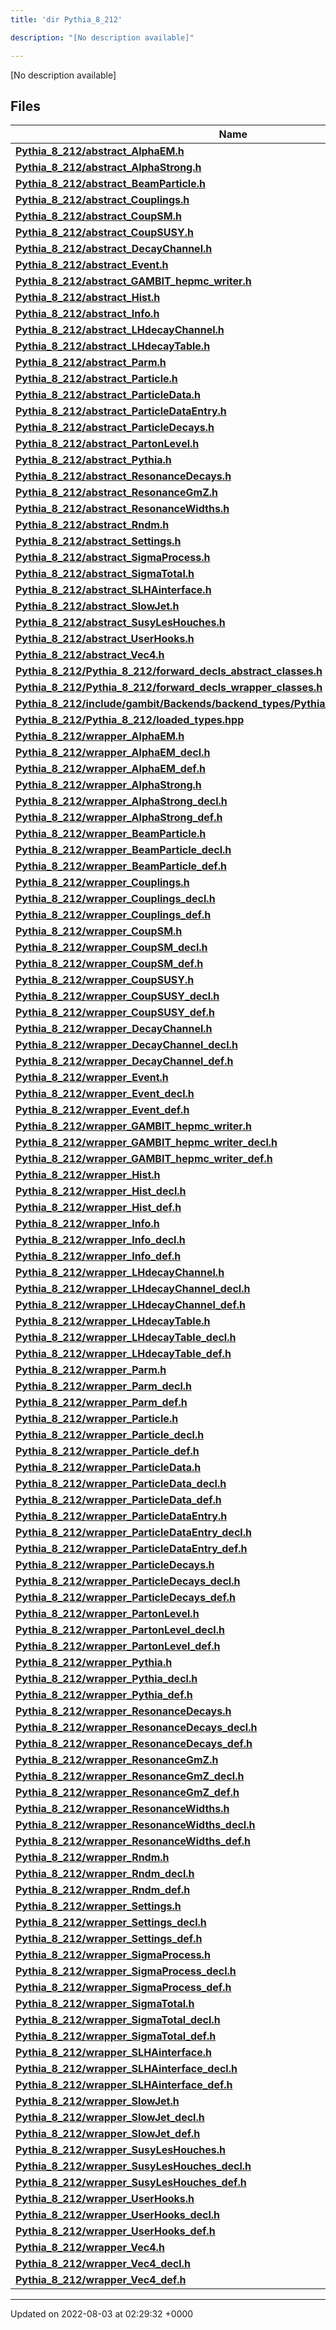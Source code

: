 ```yaml
---
title: 'dir Pythia_8_212'

description: "[No description available]"

---
```







[No description available]

## Files

| Name           |
| -------------- |
| **[Pythia_8_212/abstract_AlphaEM.h](/documentation/code/gambit_sphinx/files/abstract__alphaem_8h/#file-abstract-alphaem.h)**  |
| **[Pythia_8_212/abstract_AlphaStrong.h](/documentation/code/gambit_sphinx/files/abstract__alphastrong_8h/#file-abstract-alphastrong.h)**  |
| **[Pythia_8_212/abstract_BeamParticle.h](/documentation/code/gambit_sphinx/files/abstract__beamparticle_8h/#file-abstract-beamparticle.h)**  |
| **[Pythia_8_212/abstract_Couplings.h](/documentation/code/gambit_sphinx/files/abstract__couplings_8h/#file-abstract-couplings.h)**  |
| **[Pythia_8_212/abstract_CoupSM.h](/documentation/code/gambit_sphinx/files/abstract__coupsm_8h/#file-abstract-coupsm.h)**  |
| **[Pythia_8_212/abstract_CoupSUSY.h](/documentation/code/gambit_sphinx/files/abstract__coupsusy_8h/#file-abstract-coupsusy.h)**  |
| **[Pythia_8_212/abstract_DecayChannel.h](/documentation/code/gambit_sphinx/files/abstract__decaychannel_8h/#file-abstract-decaychannel.h)**  |
| **[Pythia_8_212/abstract_Event.h](/documentation/code/gambit_sphinx/files/abstract__event_8h/#file-abstract-event.h)**  |
| **[Pythia_8_212/abstract_GAMBIT_hepmc_writer.h](/documentation/code/gambit_sphinx/files/abstract__gambit__hepmc__writer_8h/#file-abstract-gambit-hepmc-writer.h)**  |
| **[Pythia_8_212/abstract_Hist.h](/documentation/code/gambit_sphinx/files/abstract__hist_8h/#file-abstract-hist.h)**  |
| **[Pythia_8_212/abstract_Info.h](/documentation/code/gambit_sphinx/files/abstract__info_8h/#file-abstract-info.h)**  |
| **[Pythia_8_212/abstract_LHdecayChannel.h](/documentation/code/gambit_sphinx/files/abstract__lhdecaychannel_8h/#file-abstract-lhdecaychannel.h)**  |
| **[Pythia_8_212/abstract_LHdecayTable.h](/documentation/code/gambit_sphinx/files/abstract__lhdecaytable_8h/#file-abstract-lhdecaytable.h)**  |
| **[Pythia_8_212/abstract_Parm.h](/documentation/code/gambit_sphinx/files/abstract__parm_8h/#file-abstract-parm.h)**  |
| **[Pythia_8_212/abstract_Particle.h](/documentation/code/gambit_sphinx/files/abstract__particle_8h/#file-abstract-particle.h)**  |
| **[Pythia_8_212/abstract_ParticleData.h](/documentation/code/gambit_sphinx/files/abstract__particledata_8h/#file-abstract-particledata.h)**  |
| **[Pythia_8_212/abstract_ParticleDataEntry.h](/documentation/code/gambit_sphinx/files/abstract__particledataentry_8h/#file-abstract-particledataentry.h)**  |
| **[Pythia_8_212/abstract_ParticleDecays.h](/documentation/code/gambit_sphinx/files/abstract__particledecays_8h/#file-abstract-particledecays.h)**  |
| **[Pythia_8_212/abstract_PartonLevel.h](/documentation/code/gambit_sphinx/files/abstract__partonlevel_8h/#file-abstract-partonlevel.h)**  |
| **[Pythia_8_212/abstract_Pythia.h](/documentation/code/gambit_sphinx/files/abstract__pythia_8h/#file-abstract-pythia.h)**  |
| **[Pythia_8_212/abstract_ResonanceDecays.h](/documentation/code/gambit_sphinx/files/abstract__resonancedecays_8h/#file-abstract-resonancedecays.h)**  |
| **[Pythia_8_212/abstract_ResonanceGmZ.h](/documentation/code/gambit_sphinx/files/abstract__resonancegmz_8h/#file-abstract-resonancegmz.h)**  |
| **[Pythia_8_212/abstract_ResonanceWidths.h](/documentation/code/gambit_sphinx/files/abstract__resonancewidths_8h/#file-abstract-resonancewidths.h)**  |
| **[Pythia_8_212/abstract_Rndm.h](/documentation/code/gambit_sphinx/files/abstract__rndm_8h/#file-abstract-rndm.h)**  |
| **[Pythia_8_212/abstract_Settings.h](/documentation/code/gambit_sphinx/files/abstract__settings_8h/#file-abstract-settings.h)**  |
| **[Pythia_8_212/abstract_SigmaProcess.h](/documentation/code/gambit_sphinx/files/abstract__sigmaprocess_8h/#file-abstract-sigmaprocess.h)**  |
| **[Pythia_8_212/abstract_SigmaTotal.h](/documentation/code/gambit_sphinx/files/abstract__sigmatotal_8h/#file-abstract-sigmatotal.h)**  |
| **[Pythia_8_212/abstract_SLHAinterface.h](/documentation/code/gambit_sphinx/files/abstract__slhainterface_8h/#file-abstract-slhainterface.h)**  |
| **[Pythia_8_212/abstract_SlowJet.h](/documentation/code/gambit_sphinx/files/abstract__slowjet_8h/#file-abstract-slowjet.h)**  |
| **[Pythia_8_212/abstract_SusyLesHouches.h](/documentation/code/gambit_sphinx/files/abstract__susyleshouches_8h/#file-abstract-susyleshouches.h)**  |
| **[Pythia_8_212/abstract_UserHooks.h](/documentation/code/gambit_sphinx/files/abstract__userhooks_8h/#file-abstract-userhooks.h)**  |
| **[Pythia_8_212/abstract_Vec4.h](/documentation/code/gambit_sphinx/files/abstract__vec4_8h/#file-abstract-vec4.h)**  |
| **[Pythia_8_212/Pythia_8_212/forward_decls_abstract_classes.h](/documentation/code/gambit_sphinx/files/pythia__8__212_2forward__decls__abstract__classes_8h/#file-pythia-8-212/forward-decls-abstract-classes.h)**  |
| **[Pythia_8_212/Pythia_8_212/forward_decls_wrapper_classes.h](/documentation/code/gambit_sphinx/files/pythia__8__212_2forward__decls__wrapper__classes_8h/#file-pythia-8-212/forward-decls-wrapper-classes.h)**  |
| **[Pythia_8_212/include/gambit/Backends/backend_types/Pythia_8_212/identification.hpp](/documentation/code/gambit_sphinx/files/include_2gambit_2backends_2backend__types_2pythia__8__212_2identification_8hpp/#file-include/gambit/backends/backend-types/pythia-8-212/identification.hpp)**  |
| **[Pythia_8_212/Pythia_8_212/loaded_types.hpp](/documentation/code/gambit_sphinx/files/pythia__8__212_2loaded__types_8hpp/#file-pythia-8-212/loaded-types.hpp)**  |
| **[Pythia_8_212/wrapper_AlphaEM.h](/documentation/code/gambit_sphinx/files/wrapper__alphaem_8h/#file-wrapper-alphaem.h)**  |
| **[Pythia_8_212/wrapper_AlphaEM_decl.h](/documentation/code/gambit_sphinx/files/wrapper__alphaem__decl_8h/#file-wrapper-alphaem-decl.h)**  |
| **[Pythia_8_212/wrapper_AlphaEM_def.h](/documentation/code/gambit_sphinx/files/wrapper__alphaem__def_8h/#file-wrapper-alphaem-def.h)**  |
| **[Pythia_8_212/wrapper_AlphaStrong.h](/documentation/code/gambit_sphinx/files/wrapper__alphastrong_8h/#file-wrapper-alphastrong.h)**  |
| **[Pythia_8_212/wrapper_AlphaStrong_decl.h](/documentation/code/gambit_sphinx/files/wrapper__alphastrong__decl_8h/#file-wrapper-alphastrong-decl.h)**  |
| **[Pythia_8_212/wrapper_AlphaStrong_def.h](/documentation/code/gambit_sphinx/files/wrapper__alphastrong__def_8h/#file-wrapper-alphastrong-def.h)**  |
| **[Pythia_8_212/wrapper_BeamParticle.h](/documentation/code/gambit_sphinx/files/wrapper__beamparticle_8h/#file-wrapper-beamparticle.h)**  |
| **[Pythia_8_212/wrapper_BeamParticle_decl.h](/documentation/code/gambit_sphinx/files/wrapper__beamparticle__decl_8h/#file-wrapper-beamparticle-decl.h)**  |
| **[Pythia_8_212/wrapper_BeamParticle_def.h](/documentation/code/gambit_sphinx/files/wrapper__beamparticle__def_8h/#file-wrapper-beamparticle-def.h)**  |
| **[Pythia_8_212/wrapper_Couplings.h](/documentation/code/gambit_sphinx/files/wrapper__couplings_8h/#file-wrapper-couplings.h)**  |
| **[Pythia_8_212/wrapper_Couplings_decl.h](/documentation/code/gambit_sphinx/files/wrapper__couplings__decl_8h/#file-wrapper-couplings-decl.h)**  |
| **[Pythia_8_212/wrapper_Couplings_def.h](/documentation/code/gambit_sphinx/files/wrapper__couplings__def_8h/#file-wrapper-couplings-def.h)**  |
| **[Pythia_8_212/wrapper_CoupSM.h](/documentation/code/gambit_sphinx/files/wrapper__coupsm_8h/#file-wrapper-coupsm.h)**  |
| **[Pythia_8_212/wrapper_CoupSM_decl.h](/documentation/code/gambit_sphinx/files/wrapper__coupsm__decl_8h/#file-wrapper-coupsm-decl.h)**  |
| **[Pythia_8_212/wrapper_CoupSM_def.h](/documentation/code/gambit_sphinx/files/wrapper__coupsm__def_8h/#file-wrapper-coupsm-def.h)**  |
| **[Pythia_8_212/wrapper_CoupSUSY.h](/documentation/code/gambit_sphinx/files/wrapper__coupsusy_8h/#file-wrapper-coupsusy.h)**  |
| **[Pythia_8_212/wrapper_CoupSUSY_decl.h](/documentation/code/gambit_sphinx/files/wrapper__coupsusy__decl_8h/#file-wrapper-coupsusy-decl.h)**  |
| **[Pythia_8_212/wrapper_CoupSUSY_def.h](/documentation/code/gambit_sphinx/files/wrapper__coupsusy__def_8h/#file-wrapper-coupsusy-def.h)**  |
| **[Pythia_8_212/wrapper_DecayChannel.h](/documentation/code/gambit_sphinx/files/wrapper__decaychannel_8h/#file-wrapper-decaychannel.h)**  |
| **[Pythia_8_212/wrapper_DecayChannel_decl.h](/documentation/code/gambit_sphinx/files/wrapper__decaychannel__decl_8h/#file-wrapper-decaychannel-decl.h)**  |
| **[Pythia_8_212/wrapper_DecayChannel_def.h](/documentation/code/gambit_sphinx/files/wrapper__decaychannel__def_8h/#file-wrapper-decaychannel-def.h)**  |
| **[Pythia_8_212/wrapper_Event.h](/documentation/code/gambit_sphinx/files/wrapper__event_8h/#file-wrapper-event.h)**  |
| **[Pythia_8_212/wrapper_Event_decl.h](/documentation/code/gambit_sphinx/files/wrapper__event__decl_8h/#file-wrapper-event-decl.h)**  |
| **[Pythia_8_212/wrapper_Event_def.h](/documentation/code/gambit_sphinx/files/wrapper__event__def_8h/#file-wrapper-event-def.h)**  |
| **[Pythia_8_212/wrapper_GAMBIT_hepmc_writer.h](/documentation/code/gambit_sphinx/files/wrapper__gambit__hepmc__writer_8h/#file-wrapper-gambit-hepmc-writer.h)**  |
| **[Pythia_8_212/wrapper_GAMBIT_hepmc_writer_decl.h](/documentation/code/gambit_sphinx/files/wrapper__gambit__hepmc__writer__decl_8h/#file-wrapper-gambit-hepmc-writer-decl.h)**  |
| **[Pythia_8_212/wrapper_GAMBIT_hepmc_writer_def.h](/documentation/code/gambit_sphinx/files/wrapper__gambit__hepmc__writer__def_8h/#file-wrapper-gambit-hepmc-writer-def.h)**  |
| **[Pythia_8_212/wrapper_Hist.h](/documentation/code/gambit_sphinx/files/wrapper__hist_8h/#file-wrapper-hist.h)**  |
| **[Pythia_8_212/wrapper_Hist_decl.h](/documentation/code/gambit_sphinx/files/wrapper__hist__decl_8h/#file-wrapper-hist-decl.h)**  |
| **[Pythia_8_212/wrapper_Hist_def.h](/documentation/code/gambit_sphinx/files/wrapper__hist__def_8h/#file-wrapper-hist-def.h)**  |
| **[Pythia_8_212/wrapper_Info.h](/documentation/code/gambit_sphinx/files/wrapper__info_8h/#file-wrapper-info.h)**  |
| **[Pythia_8_212/wrapper_Info_decl.h](/documentation/code/gambit_sphinx/files/wrapper__info__decl_8h/#file-wrapper-info-decl.h)**  |
| **[Pythia_8_212/wrapper_Info_def.h](/documentation/code/gambit_sphinx/files/wrapper__info__def_8h/#file-wrapper-info-def.h)**  |
| **[Pythia_8_212/wrapper_LHdecayChannel.h](/documentation/code/gambit_sphinx/files/wrapper__lhdecaychannel_8h/#file-wrapper-lhdecaychannel.h)**  |
| **[Pythia_8_212/wrapper_LHdecayChannel_decl.h](/documentation/code/gambit_sphinx/files/wrapper__lhdecaychannel__decl_8h/#file-wrapper-lhdecaychannel-decl.h)**  |
| **[Pythia_8_212/wrapper_LHdecayChannel_def.h](/documentation/code/gambit_sphinx/files/wrapper__lhdecaychannel__def_8h/#file-wrapper-lhdecaychannel-def.h)**  |
| **[Pythia_8_212/wrapper_LHdecayTable.h](/documentation/code/gambit_sphinx/files/wrapper__lhdecaytable_8h/#file-wrapper-lhdecaytable.h)**  |
| **[Pythia_8_212/wrapper_LHdecayTable_decl.h](/documentation/code/gambit_sphinx/files/wrapper__lhdecaytable__decl_8h/#file-wrapper-lhdecaytable-decl.h)**  |
| **[Pythia_8_212/wrapper_LHdecayTable_def.h](/documentation/code/gambit_sphinx/files/wrapper__lhdecaytable__def_8h/#file-wrapper-lhdecaytable-def.h)**  |
| **[Pythia_8_212/wrapper_Parm.h](/documentation/code/gambit_sphinx/files/wrapper__parm_8h/#file-wrapper-parm.h)**  |
| **[Pythia_8_212/wrapper_Parm_decl.h](/documentation/code/gambit_sphinx/files/wrapper__parm__decl_8h/#file-wrapper-parm-decl.h)**  |
| **[Pythia_8_212/wrapper_Parm_def.h](/documentation/code/gambit_sphinx/files/wrapper__parm__def_8h/#file-wrapper-parm-def.h)**  |
| **[Pythia_8_212/wrapper_Particle.h](/documentation/code/gambit_sphinx/files/wrapper__particle_8h/#file-wrapper-particle.h)**  |
| **[Pythia_8_212/wrapper_Particle_decl.h](/documentation/code/gambit_sphinx/files/wrapper__particle__decl_8h/#file-wrapper-particle-decl.h)**  |
| **[Pythia_8_212/wrapper_Particle_def.h](/documentation/code/gambit_sphinx/files/wrapper__particle__def_8h/#file-wrapper-particle-def.h)**  |
| **[Pythia_8_212/wrapper_ParticleData.h](/documentation/code/gambit_sphinx/files/wrapper__particledata_8h/#file-wrapper-particledata.h)**  |
| **[Pythia_8_212/wrapper_ParticleData_decl.h](/documentation/code/gambit_sphinx/files/wrapper__particledata__decl_8h/#file-wrapper-particledata-decl.h)**  |
| **[Pythia_8_212/wrapper_ParticleData_def.h](/documentation/code/gambit_sphinx/files/wrapper__particledata__def_8h/#file-wrapper-particledata-def.h)**  |
| **[Pythia_8_212/wrapper_ParticleDataEntry.h](/documentation/code/gambit_sphinx/files/wrapper__particledataentry_8h/#file-wrapper-particledataentry.h)**  |
| **[Pythia_8_212/wrapper_ParticleDataEntry_decl.h](/documentation/code/gambit_sphinx/files/wrapper__particledataentry__decl_8h/#file-wrapper-particledataentry-decl.h)**  |
| **[Pythia_8_212/wrapper_ParticleDataEntry_def.h](/documentation/code/gambit_sphinx/files/wrapper__particledataentry__def_8h/#file-wrapper-particledataentry-def.h)**  |
| **[Pythia_8_212/wrapper_ParticleDecays.h](/documentation/code/gambit_sphinx/files/wrapper__particledecays_8h/#file-wrapper-particledecays.h)**  |
| **[Pythia_8_212/wrapper_ParticleDecays_decl.h](/documentation/code/gambit_sphinx/files/wrapper__particledecays__decl_8h/#file-wrapper-particledecays-decl.h)**  |
| **[Pythia_8_212/wrapper_ParticleDecays_def.h](/documentation/code/gambit_sphinx/files/wrapper__particledecays__def_8h/#file-wrapper-particledecays-def.h)**  |
| **[Pythia_8_212/wrapper_PartonLevel.h](/documentation/code/gambit_sphinx/files/wrapper__partonlevel_8h/#file-wrapper-partonlevel.h)**  |
| **[Pythia_8_212/wrapper_PartonLevel_decl.h](/documentation/code/gambit_sphinx/files/wrapper__partonlevel__decl_8h/#file-wrapper-partonlevel-decl.h)**  |
| **[Pythia_8_212/wrapper_PartonLevel_def.h](/documentation/code/gambit_sphinx/files/wrapper__partonlevel__def_8h/#file-wrapper-partonlevel-def.h)**  |
| **[Pythia_8_212/wrapper_Pythia.h](/documentation/code/gambit_sphinx/files/wrapper__pythia_8h/#file-wrapper-pythia.h)**  |
| **[Pythia_8_212/wrapper_Pythia_decl.h](/documentation/code/gambit_sphinx/files/wrapper__pythia__decl_8h/#file-wrapper-pythia-decl.h)**  |
| **[Pythia_8_212/wrapper_Pythia_def.h](/documentation/code/gambit_sphinx/files/wrapper__pythia__def_8h/#file-wrapper-pythia-def.h)**  |
| **[Pythia_8_212/wrapper_ResonanceDecays.h](/documentation/code/gambit_sphinx/files/wrapper__resonancedecays_8h/#file-wrapper-resonancedecays.h)**  |
| **[Pythia_8_212/wrapper_ResonanceDecays_decl.h](/documentation/code/gambit_sphinx/files/wrapper__resonancedecays__decl_8h/#file-wrapper-resonancedecays-decl.h)**  |
| **[Pythia_8_212/wrapper_ResonanceDecays_def.h](/documentation/code/gambit_sphinx/files/wrapper__resonancedecays__def_8h/#file-wrapper-resonancedecays-def.h)**  |
| **[Pythia_8_212/wrapper_ResonanceGmZ.h](/documentation/code/gambit_sphinx/files/wrapper__resonancegmz_8h/#file-wrapper-resonancegmz.h)**  |
| **[Pythia_8_212/wrapper_ResonanceGmZ_decl.h](/documentation/code/gambit_sphinx/files/wrapper__resonancegmz__decl_8h/#file-wrapper-resonancegmz-decl.h)**  |
| **[Pythia_8_212/wrapper_ResonanceGmZ_def.h](/documentation/code/gambit_sphinx/files/wrapper__resonancegmz__def_8h/#file-wrapper-resonancegmz-def.h)**  |
| **[Pythia_8_212/wrapper_ResonanceWidths.h](/documentation/code/gambit_sphinx/files/wrapper__resonancewidths_8h/#file-wrapper-resonancewidths.h)**  |
| **[Pythia_8_212/wrapper_ResonanceWidths_decl.h](/documentation/code/gambit_sphinx/files/wrapper__resonancewidths__decl_8h/#file-wrapper-resonancewidths-decl.h)**  |
| **[Pythia_8_212/wrapper_ResonanceWidths_def.h](/documentation/code/gambit_sphinx/files/wrapper__resonancewidths__def_8h/#file-wrapper-resonancewidths-def.h)**  |
| **[Pythia_8_212/wrapper_Rndm.h](/documentation/code/gambit_sphinx/files/wrapper__rndm_8h/#file-wrapper-rndm.h)**  |
| **[Pythia_8_212/wrapper_Rndm_decl.h](/documentation/code/gambit_sphinx/files/wrapper__rndm__decl_8h/#file-wrapper-rndm-decl.h)**  |
| **[Pythia_8_212/wrapper_Rndm_def.h](/documentation/code/gambit_sphinx/files/wrapper__rndm__def_8h/#file-wrapper-rndm-def.h)**  |
| **[Pythia_8_212/wrapper_Settings.h](/documentation/code/gambit_sphinx/files/wrapper__settings_8h/#file-wrapper-settings.h)**  |
| **[Pythia_8_212/wrapper_Settings_decl.h](/documentation/code/gambit_sphinx/files/wrapper__settings__decl_8h/#file-wrapper-settings-decl.h)**  |
| **[Pythia_8_212/wrapper_Settings_def.h](/documentation/code/gambit_sphinx/files/wrapper__settings__def_8h/#file-wrapper-settings-def.h)**  |
| **[Pythia_8_212/wrapper_SigmaProcess.h](/documentation/code/gambit_sphinx/files/wrapper__sigmaprocess_8h/#file-wrapper-sigmaprocess.h)**  |
| **[Pythia_8_212/wrapper_SigmaProcess_decl.h](/documentation/code/gambit_sphinx/files/wrapper__sigmaprocess__decl_8h/#file-wrapper-sigmaprocess-decl.h)**  |
| **[Pythia_8_212/wrapper_SigmaProcess_def.h](/documentation/code/gambit_sphinx/files/wrapper__sigmaprocess__def_8h/#file-wrapper-sigmaprocess-def.h)**  |
| **[Pythia_8_212/wrapper_SigmaTotal.h](/documentation/code/gambit_sphinx/files/wrapper__sigmatotal_8h/#file-wrapper-sigmatotal.h)**  |
| **[Pythia_8_212/wrapper_SigmaTotal_decl.h](/documentation/code/gambit_sphinx/files/wrapper__sigmatotal__decl_8h/#file-wrapper-sigmatotal-decl.h)**  |
| **[Pythia_8_212/wrapper_SigmaTotal_def.h](/documentation/code/gambit_sphinx/files/wrapper__sigmatotal__def_8h/#file-wrapper-sigmatotal-def.h)**  |
| **[Pythia_8_212/wrapper_SLHAinterface.h](/documentation/code/gambit_sphinx/files/wrapper__slhainterface_8h/#file-wrapper-slhainterface.h)**  |
| **[Pythia_8_212/wrapper_SLHAinterface_decl.h](/documentation/code/gambit_sphinx/files/wrapper__slhainterface__decl_8h/#file-wrapper-slhainterface-decl.h)**  |
| **[Pythia_8_212/wrapper_SLHAinterface_def.h](/documentation/code/gambit_sphinx/files/wrapper__slhainterface__def_8h/#file-wrapper-slhainterface-def.h)**  |
| **[Pythia_8_212/wrapper_SlowJet.h](/documentation/code/gambit_sphinx/files/wrapper__slowjet_8h/#file-wrapper-slowjet.h)**  |
| **[Pythia_8_212/wrapper_SlowJet_decl.h](/documentation/code/gambit_sphinx/files/wrapper__slowjet__decl_8h/#file-wrapper-slowjet-decl.h)**  |
| **[Pythia_8_212/wrapper_SlowJet_def.h](/documentation/code/gambit_sphinx/files/wrapper__slowjet__def_8h/#file-wrapper-slowjet-def.h)**  |
| **[Pythia_8_212/wrapper_SusyLesHouches.h](/documentation/code/gambit_sphinx/files/wrapper__susyleshouches_8h/#file-wrapper-susyleshouches.h)**  |
| **[Pythia_8_212/wrapper_SusyLesHouches_decl.h](/documentation/code/gambit_sphinx/files/wrapper__susyleshouches__decl_8h/#file-wrapper-susyleshouches-decl.h)**  |
| **[Pythia_8_212/wrapper_SusyLesHouches_def.h](/documentation/code/gambit_sphinx/files/wrapper__susyleshouches__def_8h/#file-wrapper-susyleshouches-def.h)**  |
| **[Pythia_8_212/wrapper_UserHooks.h](/documentation/code/gambit_sphinx/files/wrapper__userhooks_8h/#file-wrapper-userhooks.h)**  |
| **[Pythia_8_212/wrapper_UserHooks_decl.h](/documentation/code/gambit_sphinx/files/wrapper__userhooks__decl_8h/#file-wrapper-userhooks-decl.h)**  |
| **[Pythia_8_212/wrapper_UserHooks_def.h](/documentation/code/gambit_sphinx/files/wrapper__userhooks__def_8h/#file-wrapper-userhooks-def.h)**  |
| **[Pythia_8_212/wrapper_Vec4.h](/documentation/code/gambit_sphinx/files/wrapper__vec4_8h/#file-wrapper-vec4.h)**  |
| **[Pythia_8_212/wrapper_Vec4_decl.h](/documentation/code/gambit_sphinx/files/wrapper__vec4__decl_8h/#file-wrapper-vec4-decl.h)**  |
| **[Pythia_8_212/wrapper_Vec4_def.h](/documentation/code/gambit_sphinx/files/wrapper__vec4__def_8h/#file-wrapper-vec4-def.h)**  |






-------------------------------

Updated on 2022-08-03 at 02:29:32 +0000
